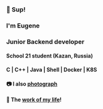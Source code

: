 ### 🦑 Sup!
### I'm Eugene
### Junior Backend developer 
#### School 21 student (Kazan, Russia)
#### C | C++ | Java | Shell | Docker | K8S
#### 📷 I also [photograph](https://www.instagram.com/buddha_cola/)
#### 🕺 The [work of my life](https://open.spotify.com/playlist/0XeV67r1UPjN7iV0WIfsKy?si=3bc921d264c84705)!
<!--
**BuddhaCola/BuddhaCola** is a ✨ _special_ ✨ repository because its `README.md` (this file) appears on your GitHub profile.

Here are some ideas to get you started:

- 🔭 I’m currently working on ...
- 🌱 I’m currently learning ...
- 👯 I’m looking to collaborate on ...
- 🤔 I’m looking for help with ...
- 💬 Ask me about ...
- 📫 How to reach me: ...
- 😄 Pronouns: ...
- ⚡ Fun fact: ...
-->
